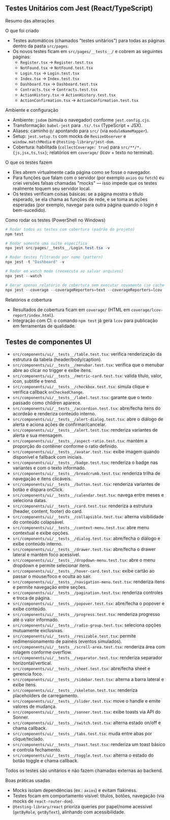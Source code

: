 ## Testes Unitários com Jest (React/TypeScript)

Resumo das alterações

O que foi criado

- Testes automáticos (chamados "testes unitários") para todas as páginas dentro da pasta `src/pages`.
- Os novos testes ficam em `src/pages/__tests__/` e cobrem as seguintes páginas:
  - `Register.tsx` -> `Register.test.tsx`
  - `NotFound.tsx` -> `NotFound.test.tsx`
  - `Login.tsx` -> `Login.test.tsx`
  - `Index.tsx` -> `Index.test.tsx`
  - `Dashboard.tsx` -> `Dashboard.test.tsx`
  - `Contracts.tsx` -> `Contracts.test.tsx`
  - `ActionHistory.tsx` -> `ActionHistory.test.tsx`
  - `ActionConfirmation.tsx` -> `ActionConfirmation.test.tsx`

Ambiente e configuração

- Ambiente: `jsdom` (simula o navegador) conforme `jest.config.cjs`.
- Transformação: `babel-jest` para `.ts/.tsx` (TypeScript + JSX).
- Aliases: caminho `@/` apontando para `src/` (via `moduleNameMapper`).
- Setup: `jest.setup.ts` com mocks de `ResizeObserver` e `window.matchMedia` e `@testing-library/jest-dom`.
- Cobertura: habilitada (`collectCoverage: true`) para `src/**/*.{js,jsx,ts,tsx}`; relatórios em `coverage/` (lcov + texto no terminal).

O que os testes fazem

- Eles abrem virtualmente cada página como se fosse o navegador.
- Para funções que falam com o servidor (por exemplo `axios` ou `fetch`) eu criei versões falsas chamadas "mocks" — isso impede que os testes realmente toquem seu servidor local.
- Os testes verificam coisas básicas: se a página mostra o título esperado, se ela chama as funções de rede, e se toma as ações esperadas (por exemplo, navegar para outra página quando o login é bem-sucedido).

Como rodar os testes (PowerShell no Windows)

```powershell
# Rodar todos os testes com cobertura (padrão do projeto)
npm test

# Rodar somente uma suíte específica
npx jest src/pages/__tests__/Login.test.tsx -v

# Rodar testes filtrando por nome (pattern)
npx jest -t "Dashboard" -v

# Rodar em watch mode (reexecuta ao salvar arquivos)
npx jest --watch

# Gerar apenas relatório de cobertura sem executar novamente (se cache existir)
npx jest --coverage --coverageReporters=text --coverageReporters=lcov
```

Relatórios e cobertura

- Resultados de cobertura ficam em `coverage/` (HTML em `coverage/lcov-report/index.html`).
- Integração com CI: o comando `npm test` já gera `lcov` para publicação em ferramentas de qualidade.

## Testes de componentes UI

- `src/components/ui/__tests__/table.test.tsx`: verifica renderização da estrutura da tabela (header/body/caption).
- `src/components/ui/__tests__/menubar.test.tsx`: verifica que o menubar abre ao clicar no trigger e exibe itens.
- `src/components/ui/__tests__/metric-card.test.tsx`: valida título, valor, icon, subtitle e trend.
- `src/components/ui/__tests__/checkbox.test.tsx`: simula clique e verifica callback `onCheckedChange`.
- `src/components/ui/__tests__/label.test.tsx`: garante que o texto passado como children aparece.
- `src/components/ui/__tests__/accordion.test.tsx`: abre/fecha itens do acordeão e renderiza conteúdo interno.
- `src/components/ui/__tests__/alert-dialog.test.tsx`: abre o diálogo de alerta e aciona ações de confirmar/cancelar.
- `src/components/ui/__tests__/alert.test.tsx`: renderiza variantes de alerta e sua mensagem.
- `src/components/ui/__tests__/aspect-ratio.test.tsx`: mantém a proporção do contêiner conforme o ratio definido.
- `src/components/ui/__tests__/avatar.test.tsx`: exibe imagem quando disponível e fallback com iniciais.
- `src/components/ui/__tests__/badge.test.tsx`: renderiza o badge nas variantes e com o texto informado.
- `src/components/ui/__tests__/breadcrumb.test.tsx`: renderiza trilha de navegação e itens clicáveis.
- `src/components/ui/__tests__/button.test.tsx`: renderiza variantes de botão e dispara onClick.
- `src/components/ui/__tests__/calendar.test.tsx`: navega entre meses e seleciona datas.
- `src/components/ui/__tests__/card.test.tsx`: renderiza a estrutura (header, content, footer) do card.
- `src/components/ui/__tests__/collapsible.test.tsx`: alterna visibilidade do conteúdo colapsável.
- `src/components/ui/__tests__/context-menu.test.tsx`: abre menu contextual e exibe opções.
- `src/components/ui/__tests__/dialog.test.tsx`: abre/fecha o diálogo e exibe conteúdo interno.
- `src/components/ui/__tests__/drawer.test.tsx`: abre/fecha o drawer lateral e mantém foco acessível.
- `src/components/ui/__tests__/dropdown-menu.test.tsx`: abre o menu dropdown e permite selecionar itens.
- `src/components/ui/__tests__/hover-card.test.tsx`: exibe cartão ao passar o mouse/foco e oculta ao sair.
- `src/components/ui/__tests__/navigation-menu.test.tsx`: renderiza itens e permite navegação entre seções.
- `src/components/ui/__tests__/pagination.test.tsx`: renderiza controles e troca de página.
- `src/components/ui/__tests__/popover.test.tsx`: abre/fecha o popover e exibe conteúdo.
- `src/components/ui/__tests__/progress.test.tsx`: renderiza progresso até o valor informado.
- `src/components/ui/__tests__/radio-group.test.tsx`: seleciona opções mutuamente exclusivas.
- `src/components/ui/__tests__/resizable.test.tsx`: permite redimensionamento de painéis (eventos simulados).
- `src/components/ui/__tests__/scroll-area.test.tsx`: renderiza área com rolagem conforme overflow.
- `src/components/ui/__tests__/separator.test.tsx`: renderiza separador horizontal/vertical.
- `src/components/ui/__tests__/sheet.test.tsx`: abre/fecha sheet e gerencia foco.
- `src/components/ui/__tests__/sidebar.test.tsx`: alterna a barra lateral e exibe itens.
- `src/components/ui/__tests__/skeleton.test.tsx`: renderiza placeholders de carregamento.
- `src/components/ui/__tests__/slider.test.tsx`: move o handle e emite valores de mudança.
- `src/components/ui/__tests__/sonner.test.tsx`: exibe toasts via API do Sonner.
- `src/components/ui/__tests__/switch.test.tsx`: alterna estado on/off e chama callback.
- `src/components/ui/__tests__/tabs.test.tsx`: muda entre abas por clique/teclado.
- `src/components/ui/__tests__/toast.test.tsx`: renderiza um toast básico e controla fechamento.
- `src/components/ui/__tests__/toggle.test.tsx`: alterna o estado do botão toggle e chama callback.

Todos os testes são unitários e não fazem chamadas externas ao backend.

Boas práticas usadas

- Mocks isolam dependências (ex.: `axios`) e evitam flakiness.
- Testes focam em comportamento visível: títulos, botões, navegação (via mocks de `react-router-dom`).
- `@testing-library/react` prioriza queries por papel/nome acessível (`getByRole`, `getByText`), alinhando com acessibilidade.
